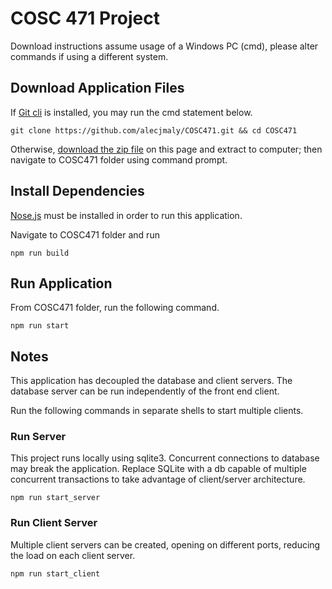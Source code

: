 # COSC 471 Project


Download instructions assume usage of a Windows PC (cmd), please alter commands if using a different system.

## Download Application Files


If [Git cli](https://git-scm.com/downloads) is installed, you may run the cmd statement below.

```
git clone https://github.com/alecjmaly/COSC471.git && cd COSC471
```

Otherwise, [download the zip file](https://github.com/alecjmaly/COSC471/archive/master.zip) on this page and extract to computer; then navigate to COSC471 folder using command prompt.



## Install Dependencies

[Nose.js](https://nodejs.org/en/download/) must be installed  in order to run this application.

Navigate to COSC471 folder and run 

```
npm run build
```

## Run Application

From COSC471 folder, run the following command.

```
npm run start
```

## Notes
This application has decoupled the database and client servers. The database server can be run independently of the front end client. 

Run the following commands in separate shells to start multiple clients.

### Run Server

This project runs locally using sqlite3. Concurrent connections to database may break the application. Replace SQLite with a db capable of multiple concurrent transactions to take advantage of client/server architecture. 

```
npm run start_server
```

### Run Client Server

Multiple client servers can be created, opening on different ports, reducing the load on each client server. 
```
npm run start_client
```
